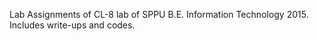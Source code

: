 Lab Assignments of CL-8 lab of SPPU B.E. Information Technology 2015. Includes write-ups and codes.
